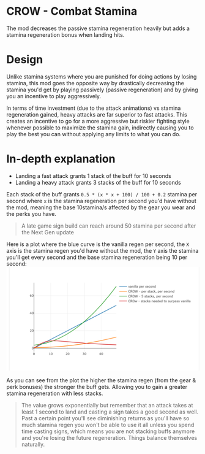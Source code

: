 # CROW - Combat Stamina
The mod decreases the passive stamina regeneration heavily but adds a stamina
regeneration bonus when landing hits.

# Design

Unlike stamina systems where you are punished for doing actions by losing stamina,
this mod goes the opposite way by drastically decreasing the stamina you'd get
by playing passively (passive regeneration) and by giving you an incentive to play
aggressively.

In terms of time investment (due to the attack animations) vs stamina regeneration
gained, heavy attacks are far superior to fast attacks. This creates an incentive
to go for a more aggressive but riskier fighting style whenever possible to maximize
the stamina gain, indirectly causing you to play the best you can without applying
any limits to what you can do.

# In-depth explanation

- Landing a fast attack grants 1 stack of the buff for 10 seconds
- Landing a heavy attack grants 3 stacks of the buff for 10 seconds

Each stack of the buff grants `0.5 * (x * x + 100) / 100 + 0.2` stamina per second
where `x` is the stamina regeneration per second you'd have without the mod, meaning
the base 10stamina/s affected by the gear you wear and the perks you have.

> A late game sign build can reach around 50 stamina per second after the Next Gen update

Here is a plot where the blue curve is the vanilla regen per second, the `X` axis
is the stamina regen you'd have without the mod, the `Y` axis the stamina you'll get
every second and the base stamina regeneration being 10 per second:
![plot](regen-plot.png)

As you can see from the plot the higher the stamina regen (from the gear & perk bonuses)
the stronger the buff gets. Allowing you to gain a greater stamina regeneration
with less stacks.

> The value grows exponentially but remember that an attack takes at least 1 second
> to land and casting a sign takes a good second as well. Past a certain point
> you'll see diminishing returns as you'll have so much stamina regen you won't
> be able to use it all unless you spend time casting signs, which means you are
> not stacking buffs anymore and you're losing the future regeneration. Things
> balance themselves naturally.

